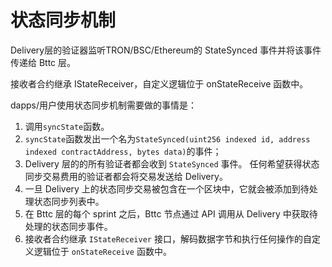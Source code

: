 # 状态同步机制
Delivery层的验证器监听TRON/BSC/Ethereum的 StateSynced 事件并将该事件传递给 Bttc 层。

接收者合约继承 IStateReceiver，自定义逻辑位于 onStateReceive 函数中。

dapps/用户使用状态同步机制需要做的事情是：
1. 调用`syncState`函数。
2. `syncState`函数发出一个名为`StateSynced(uint256 indexed id, address indexed contractAddress, bytes data)`的事件；
3. Delivery 层的的所有验证者都会收到 `StateSynced` 事件。 任何希望获得状态同步交易费用的验证者都会将交易发送给 Delivery。
4. 一旦 Delivery 上的状态同步交易被包含在一个区块中，它就会被添加到待处理状态同步列表中。
5. 在 Bttc 层的每个 sprint 之后，Bttc 节点通过 API 调用从 Delivery 中获取待处理的状态同步事件。
6. 接收者合约继承 `IStateReceiver` 接口，解码数据字节和执行任何操作的自定义逻辑位于 `onStateReceive` 函数中。
